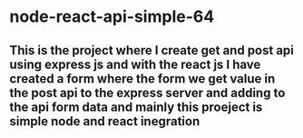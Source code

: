# node-react-api-simple-64
## This is the project where I create get and post api using express js and with the react js I have created a form where the form we get value in the post api to the express server and adding to the api form data and mainly this proeject is simple node and react inegration 
